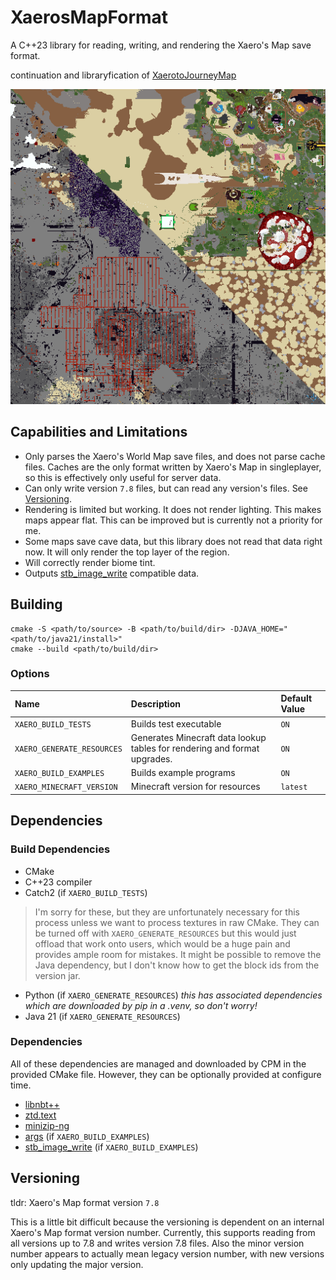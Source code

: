 # XaerosMapFormat
A C++23 library for reading, writing, and rendering the Xaero's Map save format.

continuation and libraryfication of [XaerotoJourneyMap](https://github.com/DanDucky/XaerotoJourneyMap)

![Sample Renders](media/rendered.png)

## Capabilities and Limitations

- Only parses the Xaero's World Map save files, and does not parse cache files. Caches are the only format written by Xaero's Map in singleplayer, so this is effectively only useful for server data.
- Can only write version `7.8` files, but can read any version's files. See [Versioning](#Versioning).
- Rendering is limited but working. It does not render lighting. This makes maps appear flat. This can be improved but is currently not a priority for me.
- Some maps save cave data, but this library does not read that data right now. It will only render the top layer of the region.
- Will correctly render biome tint.
- Outputs [stb_image_write](https://github.com/nothings/stb) compatible data.

## Building
```shell
cmake -S <path/to/source> -B <path/to/build/dir> -DJAVA_HOME="<path/to/java21/install>"
cmake --build <path/to/build/dir>
```

### Options
| Name                       | Description                                                               | Default Value |
|:---------------------------|:--------------------------------------------------------------------------|:--------------|
| `XAERO_BUILD_TESTS`        | Builds test executable                                                    | `ON`          |
| `XAERO_GENERATE_RESOURCES` | Generates Minecraft data lookup tables for rendering and format upgrades. | `ON`          |
| `XAERO_BUILD_EXAMPLES`     | Builds example programs                                                   | `ON`          |
| `XAERO_MINECRAFT_VERSION`  | Minecraft version for resources                                           | `latest`      |

## Dependencies

### Build Dependencies

- CMake
- C++23 compiler
- Catch2 (if `XAERO_BUILD_TESTS`)

> I'm sorry for these, but they are unfortunately necessary for this process unless we want to process textures in raw CMake. They can be turned off with `XAERO_GENERATE_RESOURCES` but this would just offload that work onto users, which would be a huge pain and provides ample room for mistakes. It might be possible to remove the Java dependency, but I don't know how to get the block ids from the version jar.

- Python (if `XAERO_GENERATE_RESOURCES`) *this has associated dependencies which are downloaded by pip in a .venv, so don't worry!*
- Java 21 (if `XAERO_GENERATE_RESOURCES`)

### Dependencies

All of these dependencies are managed and downloaded by CPM in the provided CMake file. However, they can be optionally provided at configure time.

- [libnbt++](https://github.com/PrismLauncher/libnbtplusplus)
- [ztd.text](https://github.com/soasis/text)
- [minizip-ng](https://github.com/zlib-ng/minizip-ng)
- [args](https://github.com/Taywee/args) (if `XAERO_BUILD_EXAMPLES`)
- [stb_image_write](https://github.com/nothings/stb) (if `XAERO_BUILD_EXAMPLES`)

## Versioning

tldr: Xaero's Map format version `7.8`

This is a little bit difficult because the versioning is dependent on an internal Xaero's Map format version number. 
Currently, this supports reading from all versions up to 7.8 and writes version 7.8 files.
Also the minor version number appears to actually mean legacy version number, with new versions only updating the major version.
